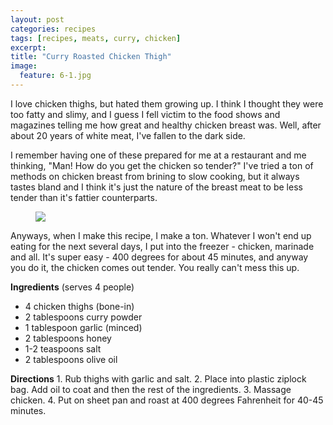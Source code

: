 ```yaml
---
layout: post
categories: recipes
tags: [recipes, meats, curry, chicken]
excerpt: 
title: "Curry Roasted Chicken Thigh"
image:
  feature: 6-1.jpg
---
```


I love chicken thighs, but hated them growing up. I think I thought they were too fatty and slimy, and I guess I fell victim to the food shows and magazines telling me how great and healthy chicken breast was.  Well, after about 20 years of white meat, I've fallen to the dark side.  

I remember having one of these prepared for me at a restaurant and me thinking, "Man!  How do you get the chicken so tender?"  I've tried a ton of methods on chicken breast from brining to slow cooking, but it always tastes bland and I think it's just the nature of the breast meat to be less tender than it's fattier counterparts.

<figure> <img src='/images/6-2.jpg'> </figure>

Anyways, when I make this recipe, I make a ton.  Whatever I won't end up eating for the next several days, I put into the freezer - chicken, marinade and all.  It's super easy -  400 degrees for about 45 minutes, and anyway you do it, the chicken comes out tender.  You really can't mess this up.
<section class='recipe'>
<p><strong>Ingredients</strong>
(serves 4 people)</p>

<ul><li>4 chicken thighs (bone-in)</li><li>2 tablespoons curry powder</li><li>1 tablespoon garlic (minced)</li><li>2 tablespoons honey</li><li>1-2 teaspoons salt</li><li>2 tablespoons olive oil</li></ul>

<p><strong>Directions</strong>
1. Rub thighs with garlic and salt.
2. Place into plastic ziplock bag.  Add oil to coat and then the rest of the ingredients.
3. Massage chicken.
4. Put on sheet pan and roast at 400 degrees Fahrenheit for 40-45 minutes.</p></section>